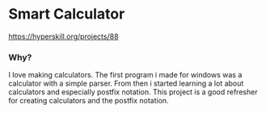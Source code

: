 # Smart Calculator
https://hyperskill.org/projects/88

### Why?
I love making calculators. The first program i made for windows was a calculator with a simple parser. From then i started learning a lot about calculators and especially postfix notation. This project is a good refresher for creating calculators and the postfix notation.